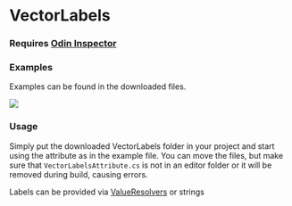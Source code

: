 # VectorLabels

### Requires [Odin Inspector](https://odininspector.com/)

### Examples
Examples can be found in the downloaded files.

![](Example.gif)

### Usage
Simply put the downloaded VectorLabels folder in your project
and start using the attribute as in the example file.
You can move the files, but make sure that `VectorLabelsAttribute.cs`
is not in an editor folder or it will be removed during build, causing errors.

Labels can be provided via [ValueResolvers](https://odininspector.com/documentation/sirenix.odininspector.editor.valueresolvers.valueresolver-1) or strings
